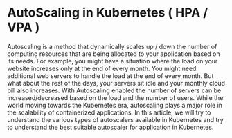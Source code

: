 # AutoScaling in Kubernetes ( HPA / VPA )
Autoscaling is a method that dynamically scales up / down the number of computing resources that are being allocated to your application based on its needs. For example, you might have a situation where the load on your website increases only at the end of every month. You might need additional web servers to handle the load at the end of every month. But what about the rest of the days, your servers sit idle and your monthly cloud bill also increases. With Autoscaling enabled the number of servers can be increased/decreased based on the load and the number of users. While the world moving towards the Kubernetes era, autoscaling plays a major role in the scalability of containerized applications. In this article, we will try to understand the various types of autoscalers available in Kubernetes and try to understand the best suitable autoscaler for application in Kubernetes.
